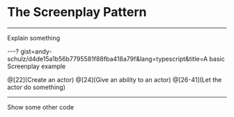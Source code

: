 # The Screenplay Pattern
---

Explain something

---?
gist=andy-schulz/d4de15a1b56b7795581f88fba418a79f&lang=typescript&title=A basic Screenplay example

@[22](Create an actor)
@[24](Give an ability to an actor)
@[26-41](Let the actor do something)

---
Show some other code
